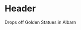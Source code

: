 <!-- TITLE: Golden Statues Head -->
<!-- SUBTITLE: A quick summary of Golden Statues Head -->

# Header
Drops off Golden Statues in Albarn
